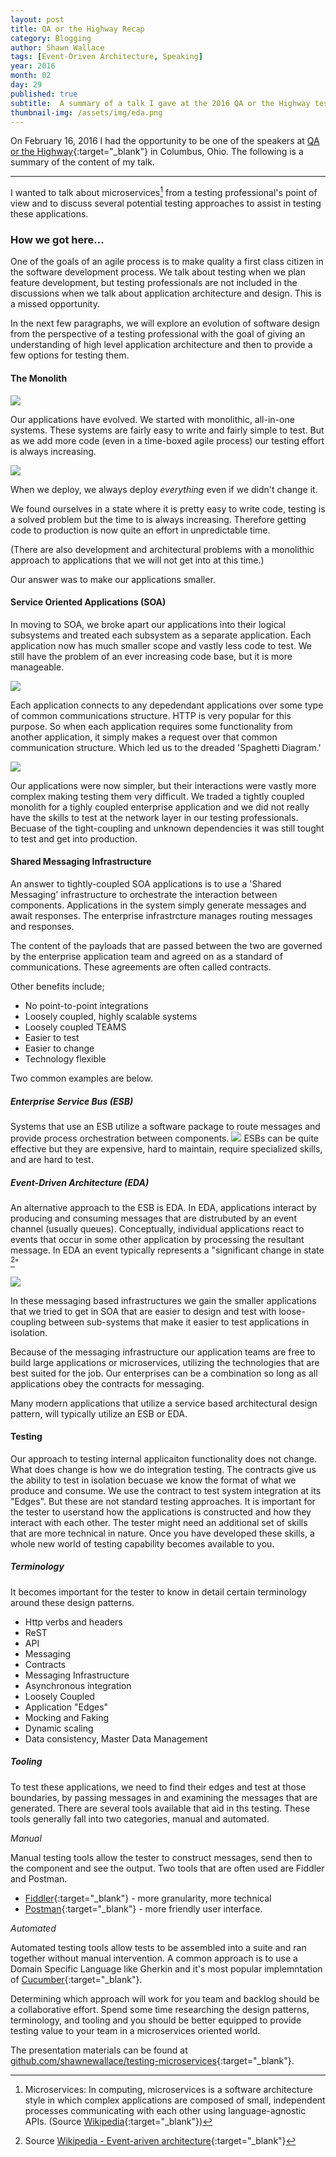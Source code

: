 ```yaml
---
layout: post
title: QA or the Highway Recap
category: Blogging
author: Shawn Wallace
tags: [Event-Driven Architecture, Speaking]
year: 2016
month: 02
day: 29
published: true
subtitle:  A summary of a talk I gave at the 2016 QA or the Highway tester conference.
thumbnail-img: /assets/img/eda.png
---
```

On February 16, 2016 I had the opportunity to be one of the speakers at [QA or the Highway](http://qaorthehighway.com/){:target="_blank"} in Columbus, Ohio. The following is a summary of the content of my talk.

***

I wanted to talk about microservices[^f2] from a testing professional's point of view and to discuss several potential testing approaches to assist in testing these applications.

### How we got here...
One of the goals of an agile process is to make quality a first class citizen in the software development process. We talk about testing when we plan feature development, but testing professionals are not included in the discussions when we talk about application architecture and design. This is a missed opportunity.

In the next few paragraphs, we will explore an evolution of software design from the perspective of a testing professional with the goal of giving an understanding of high level application architecture and then to provide a few options for testing them.

#### The Monolith

![](/assets/img/monolith.png)

Our applications have evolved. We started with monolithic, all-in-one systems. These systems are fairly easy to write and fairly simple to test. But as we add more code (even in a time-boxed agile process) our testing effort is always increasing.

![](/assets/img/time-to-test-vs-time-to-code.png)

When we deploy, we always deploy *everything* even if we didn't change it.

We found ourselves in a state where it is pretty easy to write code, testing is a solved problem but the time to is always increasing. Therefore getting code to production is now quite an effort in unpredictable time.

(There are also development and architectural problems with a monolithic approach to applications that we will not get into at this time.)

Our answer was to make our applications smaller.

#### Service Oriented Applications (SOA)

In moving to SOA, we broke apart our applications into their logical subsystems and treated each subsystem as a separate application. Each application now has much smaller scope and vastly less code to test. We still have the problem of an ever increasing code base, but it is more manageable.

![](/assets/img/soa.png)

Each application connects to any depedendant applications over some type of common communications structure. HTTP is very popular for this purpose. So when each application requires some functionality from another application, it simply makes a request over that common communication structure. Which led us to the dreaded 'Spaghetti Diagram.' 

![](/assets/img/spaghetti-diagram.png)

Our applications were now simpler, but their interactions were vastly more complex making testing them very difficult. We traded a tightly coupled monolith for a tighly coupled enterprise application and we did not really have the skills to test at the network layer in our testing professionals. Becuase of the tight-coupling and unknown dependencies it was still tought to test and get into production.

#### Shared Messaging Infrastructure

An answer to tightly-coupled SOA applications is to use a 'Shared Messaging' infrastructure to orchestrate the interaction between components. Applications in the system simply generate messages and await responses. The enterprise infrastrcture manages routing messages and responses.

The content of the payloads that are passed between the two are governed by the enterprise application team and agreed on as a standard of communications. These agreements are often called contracts.

Other benefits include;

* No point-to-point integrations
* Loosely coupled, highly scalable systems
* Loosely coupled TEAMS
* Easier to test
* Easier to change
* Technology flexible

Two common examples are below.

##### Enterprise Service Bus (ESB)
Systems that use an ESB utilize a software package to route messages and provide process orchestration between components.
![](/assets/img/esb.png)
ESBs can be quite effective but they are expensive, hard to maintain, require specialized skills, and are hard to test.

##### Event-Driven Architecture (EDA)
An alternative approach to the ESB is EDA. In EDA, applications interact by producing and consuming messages that are distrubuted by an event channel (usually queues). Conceptually, individual applications react to events that occur in some other application by processing the resultant message. In EDA an event typically represents a "significant change in state [^f3]"

![](/assets/img/eda.png)

In these messaging based infrastructures we gain the smaller applications that we tried to get in SOA that are easier to design and test with loose-coupling between sub-systems that make it easier to test applications in isolation.

Because of the messaging infrastructure our application teams are free to build large applications or microservices, utilizing the technologies that are best suited for the job. Our enterprises can be a combination so long as all applications obey the contracts for messaging.

Many modern applications that utilize a service based architectural design pattern, will typically utilize an ESB or EDA.

#### Testing
Our approach to testing internal applicaiton functionality does not change. What does change is how we do integration testing. The contracts give us the ability to test in isolation becuase we know the format of what we produce and consume. We use the contract to test system integration at its "Edges". But these are not standard testing approaches. It is important for the tester to userstand how the applications is constructed and how they interact with each other. The tester might need an additional set of skills that are more technical in nature. Once you have developed these skills, a whole new world of testing capability becomes available to you.

##### Terminology
It becomes important for the tester to know in detail certain terminology around these design patterns.

* Http verbs and headers
* ReST
* API
* Messaging
* Contracts
* Messaging Infrastructure
* Asynchronous integration
* Loosely Coupled
* Application "Edges"
* Mocking and Faking
* Dynamic scaling
* Data consistency, Master Data Management


##### Tooling
To test these applications, we need to find their edges and test at those boundaries, by passing messages in and examining the messages that are generated. There are several tools available that aid in ths testing. These tools generally fall into two categories, manual and automated.

*Manual*

Manual testing tools allow the tester to construct messages, send then to the component and see the output. Two tools that are often used are Fiddler and Postman.

* [Fiddler](http://www.telerik.com/fiddler){:target="_blank"} - more granularity, more technical
* [Postman](http://www.getpostman.com){:target="_blank"} - more friendly user interface.	

*Automated*

Automated testing tools allow tests to be assembled into a suite and ran together without manual intervention. A common approach is to use a Domain Specific Language like Gherkin and it's most popular implemntation of [Cucumber](https://cucumber.io){:target="_blank"}.

Determining which approach will work for you team and backlog should be a collaborative effort. Spend some time researching the design patterns, terminology, and tooling and you should be better equipped to provide testing value to your team in a microservices oriented world.

The presentation materials can be found at [github.com/shawnewallace/testing-microservices](https://github.com/shawnewallace/testing-microservices){:target="_blank"}.

[^f1]: Source [QA or the Highway](http://qaorthehighway.com/){:target="_blank"}
[^f2]: Microservices: In computing, microservices is a software architecture style in which complex applications are composed of small, independent processes communicating with each other using language-agnostic APIs. (Source [Wikipedia](https://en.wikipedia.org/wiki/Microservices){:target="_blank"})
[^f3]: Source [Wikipedia - Event-ariven architecture](https://en.wikipedia.org/wiki/Event-driven_architecture){:target="_blank"}

